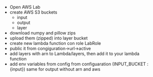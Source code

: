 - Open AWS Lab
- create AWS S3 buckets
    - input
    - output
    - layer
- download numpy and pillow zips
- upload them (zipped) into layer bucket
- create new lambda function con role LabRole
- public it from congiguration->url->active
- add layers with arn to Lambda/layers, then add it to your lambda function
- add env variables from config from configuaration (INPUT_BUCKET : {input}) same for output without arn and aws
